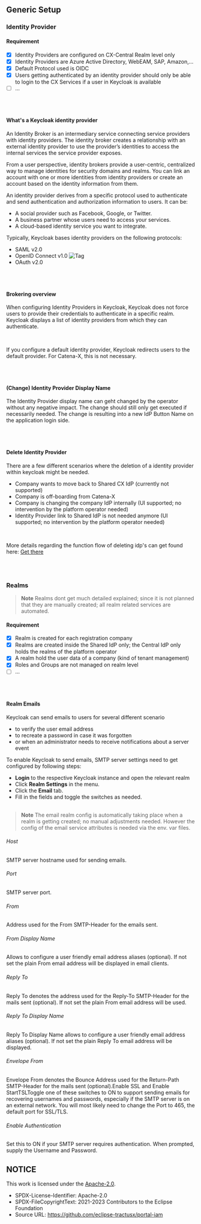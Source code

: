 ## Generic Setup

### Identity Provider

#### Requirement

- [x] Identity Providers are configured on CX-Central Realm level only
- [x] Identity Providers are Azure Active Directory, WebEAM, SAP, Amazon,...
- [x] Default Protocol used is OIDC
- [x] Users getting authenticated by an identity provider should only be able to login to the CX Services if a user in Keycloak is available
- [ ] ...

<br>
<br>

#### What's a Keycloak identity provider

An Identity Broker is an intermediary service connecting service providers with identity providers. The identity broker creates a relationship with an external identity provider to use the provider’s identities to access the internal services the service provider exposes.

From a user perspective, identity brokers provide a user-centric, centralized way to manage identities for security domains and realms. You can link an account with one or more identities from identity providers or create an account based on the identity information from them.

An identity provider derives from a specific protocol used to authenticate and send authentication and authorization information to users. It can be:

- A social provider such as Facebook, Google, or Twitter.
- A business partner whose users need to access your services.
- A cloud-based identity service you want to integrate.

Typically, Keycloak bases identity providers on the following protocols:

- SAML v2.0
- OpenID Connect v1.0 ![Tag](https://img.shields.io/static/v1?label=&message=CATENA-X-Standard&color=green&style=flat)
- OAuth v2.0

<br>
<br>

#### Brokering overview

When configuring Identity Providers in Keycloak, Keycloak does not force users to provide their credentials to authenticate in a specific realm.
Keycloak displays a list of identity providers from which they can authenticate.

<br>

If you configure a default identity provider, Keycloak redirects users to the default provider. For Catena-X, this is not necessary.

<br>
<br>

#### (Change) Identity Provider Display Name

The Identity Provider display name can geht changed by the operator without any negative impact.
The change should still only get executed if necessarily needed. The change is resulting into a new IdP Button Name on the application login side.

<br>
<br>

#### Delete Identity Provider

There are a few different scenarios where the deletion of a identity provider within keycloak might be needed.

- Company wants to move back to Shared CX IdP (currently not supported)
- Company is off-boarding from Catena-X
- Company is changing the company IdP internally (UI supported; no intervention by the platform operator needed)
- Identity Provider link to Shared IdP is not needed anymore (UI supported; no intervention by the platform operator needed)

<br>

More details regarding the function flow of deleting idp's can get found here: [Get there](https://github.com/eclipse-tractusx/portal-assets/blob/v1.6.1/docs/02.%20Technical%20Integration/02.%20Identity%20Provider%20Management/04.%20FAQ.md)

<br>
<br>

### Realms

> **Note**
> Realms dont get much detailed explained; since it is not planned that they are manually created; all realm related services are automated.

#### Requirement

- [x] Realm is created for each registration company
- [x] Realms are created inside the Shared IdP only; the Central IdP only holds the realms of the platform operator
- [x] A realm hold the user data of a company (kind of tenant management)
- [x] Roles and Groups are not managed on realm level
- [ ] ...

<br>
<br>

#### Realm Emails

Keycloak can send emails to users for several different scenario

- to verify the user email address
- to recreate a password in case it was forgotten
- or when an administrator needs to receive notifications about a server event
  <br>

To enable Keycloak to send emails, SMTP server settings need to get configured by following steps:

- <strong>Login</strong> to the respective Keycloak instance and open the relevant realm
- Click <strong>Realm Settings</strong> in the menu.
- Click the <strong>Email</strong> tab.
- Fill in the fields and toggle the switches as needed.
  <br>
  <br>

> **Note**
> The email realm config is automatically taking place when a realm is getting created; no manual adjustments needed. However the config of the email service attributes is needed via the env. var files.

###### Host

SMTP server hostname used for sending emails.
<br>

###### Port

SMTP server port.
<br>

###### From

Address used for the From SMTP-Header for the emails sent.
<br>

###### From Display Name

Allows to configure a user friendly email address aliases (optional). If not set the plain From email address will be displayed in email clients.
<br>

###### Reply To

Reply To denotes the address used for the Reply-To SMTP-Header for the mails sent (optional). If not set the plain From email address will be used.
<br>

###### Reply To Display Name

Reply To Display Name allows to configure a user friendly email address aliases (optional). If not set the plain Reply To email address will be displayed.
<br>

###### Envelope From

Envelope From denotes the Bounce Address used for the Return-Path SMTP-Header for the mails sent (optional).Enable SSL and Enable StartTSLToggle one of these switches to ON to support sending emails for recovering usernames and passwords, especially if the SMTP server is on an external network. You will most likely need to change the Port to 465, the default port for SSL/TLS.
<br>

###### Enable Authentication

Set this to ON if your SMTP server requires authentication. When prompted, supply the Username and Password.
<br>

## NOTICE

This work is licensed under the [Apache-2.0](https://www.apache.org/licenses/LICENSE-2.0).

- SPDX-License-Identifier: Apache-2.0
- SPDX-FileCopyrightText: 2021-2023 Contributors to the Eclipse Foundation
- Source URL: https://github.com/eclipse-tractusx/portal-iam
